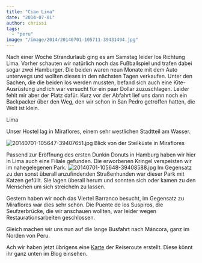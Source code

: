 ```yaml
---
title: "Ciao Lima"
date: "2014-07-01"
author: chrissi
tags: 
  - "peru"
image: "/image/2014/20140701-105711-39431494.jpg"
---
```


Nach einer Woche Strandurlaub ging es am Samstag leider los Richtung Lima. Vorher schauten wir natürlich noch das Fußballspiel und trafen dabei sogar zwei Hamburger. Die beiden waren neun Monate mit dem Auto unterwegs und wollten dieses in den nächsten Tagen verkaufen. Unter den Sachen, die die beiden los werden mussten, befand sich auch eine Kite-Ausrüstung und ich war versucht für ein paar Dollar zuzuschlagen. Leider fehlt mir aber der Platz dafür. Kurz vor der Abfahrt lief uns dann noch ein Backpacker über den Weg, den wir schon in San Pedro getroffen hatten, die Welt ist klein.

Lima

Unser Hostel lag in Miraflores, einem sehr westlichen Stadtteil am Wasser.

![20140701-105647-39407651.jpg](images/20140701-105647-39407651.jpg) Blick von der Steilküste in Miraflores

Passend zur Eröffnung des ersten Dunkin Donuts in Hamburg haben wir hier in Lima auch eine Filiale gefunden. Die erworbenen Kringel verspeisten wir im nahegelegenen Park. ![20140701-105648-39408588.jpg](images/20140701-105648-39408588.jpg) Im Gegensatz zu den sonst überall anzufindenden Straßenhunden war dieser Park mit Katzen gefüllt. Sie lagen überall herum und sonnten sich oder kamen zu den Menschen um sich streicheln zu lassen.

Gestern haben wir noch das Viertel Barranco besucht, im Gegensatz zu Miraflores war dies sehr schön. Die Puente de los Suspiros, die Seufzerbrücke, die wir anschauen wollten, war leider wegen Restaurationsarbeiten geschlossen.

Gleich machen wir uns nun auf die lange Busfahrt nach Máncora, ganz im Norden von Peru.

Ach wir haben jetzt übrigens eine [Karte](http://www.stepmap.de/expvorschau.php?id=1433086&w=640&m=2) der Reiseroute erstellt. Diese könnt ihr ganz unten im Blog einsehen.
